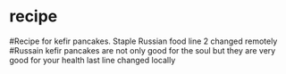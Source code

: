 # recipe
#Recipe for kefir pancakes. Staple Russian food line 2 changed remotely
#Russain kefir pancakes are not only good for the soul but they are very good for your health
last line changed locally